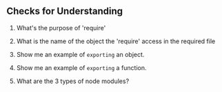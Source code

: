 ## Checks for Understanding

1. What's the purpose of 'require'

1. What is the name of the object the 'require' access in the required file

1. Show me an example of `exporting` an object.

1. Show me an example of `exporting` a function.

1. What are the 3 types of node modules?
